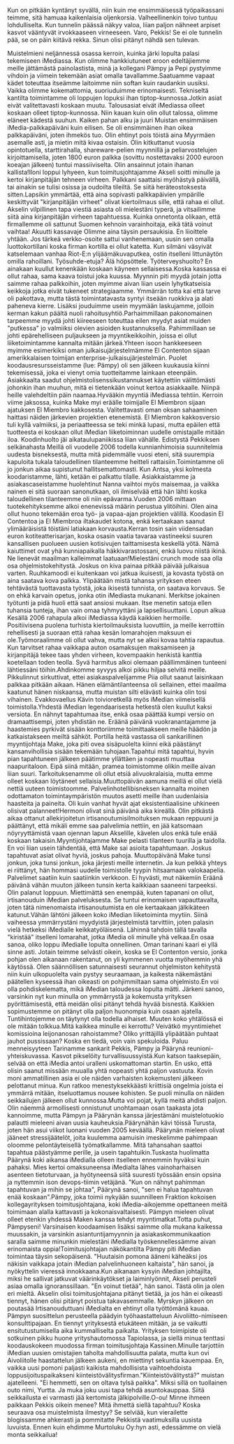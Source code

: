 Kun on pitkään kyntänyt syvällä, niin kuin me ensimmäisessä työpaikassani teimme, sitä hamuaa kaikenlaisia oljenkorsia. Valheellinenkin toivo tuntuu lohdulliselta. Kun tunnelin päässä näkyy valoa, liian paljon nähneet arpiset kasvot vääntyvät irvokkaaseen virneeseen. Varo, Pekkis! Se ei ole tunnelin pää, se on päin kiitävä rekka. Sinun olisi pitänyt nähdä sen tulevan.

Muistelmieni neljännessä osassa kerroin, kuinka järki lopulta palasi tekemiseen iMediassa. Kun olimme hankkiutuneet eroon edeltäjiemme meille jättämästä painolastista, minä ja kollegani Pämpy ja Pepi pystyimme vihdoin ja viimein tekemään asiat omalla tavallamme.Saatuamme vapaat kädet toteuttaa itseämme laitoimme niin softan kuin raudankin uusiksi. Vaikka olimme kokemattomia, suoriuduimme erinomaisesti. Tekniseltä kantilta toimintamme oli loppujen lopuksi ihan tiptop-kunnossa.Jotkin asiat eivät valitettavasti koskaan muutu. Talousasiat eivät iMediassa olleet koskaan olleet tiptop-kunnossa. Niin kauan kuin olin ollut talossa, olimme eläneet kädestä suuhun.
Kaiken pahan alku ja juuri
Muistan ensimmäisen iMedia-palkkapäiväni kuin eilisen. Se oli ensimmäinen ihan oikea palkkapäiväni, joten ihmekös tuo. Olin ehtinyt pois töistä aina Myyrmäen asemalle asti, ja mietin mitä kivaa ostaisin. Olin kitkuttanut vuosia opintotuella, starttirahalla, shareware-pelien myynnillä ja peliarvostelujen kirjoittamisella, joten 1800 euron palkka (sovittu nostettavaksi 2000 euroon koeajan jälkeen) tuntui massiiviselta. Olin ansainnut jotain ihanan kallista!Iloni loppui lyhyeen, kun toimitusjohtajamme Akseli soitti minulle ja kertoi kirjanpitäjän tehneen virheen. Palkkani saattaisi myöhästyä päivällä, tai ainakin se tulisi osissa ja oudoilta tileiltä. Se siitä heräteostoksesta sitten.Lapsikin ymmärtää, että aina sopivasti palkkapäivien ympärille keskittyvät "kirjanpitäjän virheet" olivat kiertoilmaus sille, että rahaa ei ollut. Akselin vilpillinen tapa viestiä asiasta oli mielestäni typerä, ja vitsailimme siitä aina kirjanpitäjän virheen tapahtuessa. Kuinka onnetonta olikaan, että firmallemme oli sattunut Suomen kehnoin varainhoitaja, eikä tätä voinut vaihtaa!
Akuutti kassavaje
Olimme aina täysin persaukisia. En liioittele yhtään. Jos tärkeä verkko-osoite sattui vanhenemaan, uusin sen omalla luottokortillani koska firman kortilla ei ollut katetta. Kun silmäni väsyivät katselemaan vanhaa Riot-E:n ylijäämäkuvaputkea, ostin itselleni littunäytön omilla rahoillani. Työsuhde-etuja? Älä höpsöttele. Työterveyshuolto? En ainakaan kuullut kenenkään koskaan käyneen sellaisessa.Koska kassassa ei ollut rahaa, sama kaava toistui joka kuussa. Myynnin piti myydä jotain jotta saimme rahaa palkkoihin, joten myimme aivan liian usein lyhytkatseisia keikkoja jotka eivät tukeneet strategiaamme. Ymmärrän totta kai että tarve oli pakottava, mutta tästä toimintatavasta syntyi itseään ruokkiva ja alati paheneva kierre. Lisäksi jouduimme usein myymään laskujamme, jolloin kerman kakun päältä nuoli rahoitusyhtiö.Parhaimmillaan pakonomainen tarpeemme myydä johti kiireeseen toteuttaa eilen myydyt asiat muiden "putkessa" jo valmiiksi olevien asioiden kustannuksella. Pahimmillaan se johti epärehelliseen puljaukseen ja myyntikeikkoihin, joissa ei ollut liiketoimintamme kannalta mitään järkeä.Yhteen isoon hankkeeseen myimme esimerkiksi oman julkaisujärjestelmämme El Contenton sijaan amerikkalaisen toimijan enterprise-julkaisujärjestelmän. Puolet koodausresursseistamme (lue: Pämpy) oli sen jälkeen kuukausia kiinni tekemisessä, joka ei vienyt omia tuotteitamme lainkaan eteenpäin. Asiakkaalta saadut ohjelmistolisenssikustannukset käytettiin välittömästi johonkin ihan muuhun, mitä ei tietenkään voinut kertoa asiakkaalle. Niinpä heille valehdeltiin päin naamaa.Hyvääkin myyntiä iMediassa tehtiin. Kerroin viime jaksossa, kuinka Make myi eräälle toimijalle El Miembron sijaan ajatuksen El Miembro kakkosesta. Valitettavasti oman oksan sahaaminen haittasi näiden järkevien projektien etenemistä. El Miembron kakkosversio tuli kyllä valmiiksi, ja periaatteessa se teki minkä lupasi, mutta epäilen että tuotteesta ei koskaan ollut iMedian liiketoiminnan uudelle omistajalle mitään iloa. Koodinhuolto jäi aikataulupaniikissa liian vähälle.
Edistystä Pekkiksen selkänahasta
Meillä oli vuodelle 2006 todella kunnianhimoisia suunnitelmia uudesta bisneksestä, mutta mitä pidemmälle vuosi eteni, sitä suurempia kapuloita tukala taloudellinen tilanteemme heitteli rattaisiin.Toimintamme oli jo jonkun aikaa supistunut hallitsemattomasti. Kun Antsa, yksi kolmesta koodaristamme, lähti, ketään ei palkattu tilalle. Asiakkaistamme ja asiakascaseistamme huolehtinut Nanna vaihtoi myös maisemaa, ja vaikka nainen ei sitä suoraan sanonutkaan, oli ilmiselvää että hän lähti koska taloudellinen tilanteemme oli niin epävarma.Vuoden 2006 mittaan tuotekehityksemme alkoi enenevissä määrin perustua ylitöihini. Olen aina ollut huono tekemään eroa työ- ja vapaa-ajan projektien välillä. Koodasin El Contentoa ja El Miembroa iltakaudet kotona, enkä kertaakaan saanut ylimääräisistä töistäni latiakaan korvausta.Kerran tosin sain viidensadan euron kotiteatterisarjan, koska osasin vaatia tavaraa vastineeksi suuren kansallisen puolueen uusien kotisivujen taittamisesta keskellä yötä. Nämä kaiuttimet ovat yhä kunniapaikalla häkkivarastossani, enkä luovu niistä ikinä. Ne lienevät maailman kalleimmat laatuaan!Mielestäni crunch mode saa olla osa ohjelmistokehitystä. Joskus on kiva painaa pitkää päivää julkaisua varten. Ruuhkamoodi ei kuitenkaan voi jatkua ikuisesti, ja kovasta työstä on aina saatava kova palkka. Ylipäätään mistä tahansa yrityksen eteen tehtävästä tuottavasta työstä, joka ikisestä tunnista, on saatava korvaus. Se on ehkä karvain opetus, jonka otin iMediasta mukanani. Merkitse jokainen työtunti ja pidä huoli että saat ansiosi mukaan. Itse menetin satoja ellen tuhansia tunteja, ihan vain omaa tyhmyyttäni ja lapsellisuuttani.
Lopun alkua
Kesällä 2006 rahapula alkoi iMediassa käydä kaikkien hermoille. Positiivisena puolena turhista kiertoilmauksista luovuttiin, ja meille kerrottiin rehellisesti ja suoraan että rahaa kesän lomarahojen maksuun ei ole.Työmoraalimme oli ollut vahva, mutta nyt se alkoi kovaa tahtia rapautua. Kun tarvitset rahaa vaikkapa auton osamaksujen maksamiseen ja kirjanpitäjä tekee taas yhden virheen, kovempaakin henkistä kanttia koetellaan toden teolla. Syvä harmitus alkoi olemaan päällimmäinen tunteeni lähtiessäni töihin.Ahdinkomme syvyys alkoi pikku hiljaa selvitä meille. Pikkulinnut sirkuttivat, ettei asiakaspalvelijamme Piia ollut saanut laisinkaan palkkaa pitkään aikaan. Hänen elämäntilanteensa oli sellainen, ettei maailma kaatunut hänen niskaansa, mutta muistan silti elävästi kuinka olin tosi vihainen.
Evakkovaellus
Kävin toivioretkellä myös iMedian viimeisellä toimistolla.Yhdestä iMedian legendaarisesta hetkestä olen kuullut kaksi versiota. En nähnyt tapahtumaa itse, enkä osaa päättää kumpi versio on dramaattisempi, joten yhdistän ne. Eräänä päivänä vuokranantajamme ja haastemies pyrkivät sisään konttoriimme toimittaakseen meille häädön ja katkaistakseen meiltä sähköt. Portilla heitä vastassa oli sankarillinen myyntijohtaja Make, joka piti ovea sisäpuolelta kiinni eikä päästänyt kansanvihollisia sisään tekemään tuhojaan.Tapahtui mitä tapahtui, hyvin pian tapahtuneen jälkeen päätimme yllättäen ja nopeasti muuttaa naapuritaloon. Eipä siinä mitään, pramea toimistomme olikin meille aivan liian suuri. Tarkoituksenamme oli ollut etsiä alivuokralaisia, mutta emme olleet koskaan löytäneet sellaisia.Muuttopäivän aamuna meillä ei ollut vielä nettiä uuteen toimistoomme. Palvelinhotellibisneksen kannalta moinen odottamaton toimintaympäristön muutos asetti meille ihan uudenlaisia haasteita ja paineita. Oli kuin vanhat hyvät ajat eksistentiaalisine uhkineen olisivat palanneet!Hermoni olivat sinä päivänä aika kireällä. Olin pitkästä aikaa ottanut allekirjoitetun irtisanoutumisilmoituksen mukaan reppuuni ja päättänyt, että mikäli emme saa palvelimia nettiin, en jää katsomaan nöyryyttämistä vaan ojennan lapun Akselille, kävelen ulos enkä tule enää koskaan takaisin.Myyntijohtajamme Make pelasti tilanteen tuurilla ja taidolla. En voi liian usein tähdentää, että Make sai asioita tapahtumaan. Joskus tapahtuvat asiat olivat hyviä, joskus pahoja. Muuttopäivänä Make tunsi jonkun, joka tunsi jonkun, joka järjesti meille internetin. Ja kun pelkkä yhteys ei riittänyt, hän hommasi uudelle toimistolle tyypin hitsaamaan valokaapelia. Palvelimet saatiin kuin saatiinkin verkkoon.
Ei hyvästi, mut näkemiin
Eräänä päivänä vähän muuton jälkeen tunsin kerta kaikkiaan saaneeni tarpeeksi. Olin palanut loppuun. Miettimättä sen enempää, kuten tapanani on ollut, irtisanouduin iMedian palveluksesta. Se tuntui erinomaisen vapauttavalta, joten tätä nimenomaista irtisanoutumista en ole kertaakaan jälkikäteen katunut.Vähän lähtöni jälkeen koko iMedian liiketoiminta myytiin. Siinä vaiheessa ymmärrystäni myydyistä järjestelmistä tarvittiin, joten palasin vielä hetkeksi iMedialle keikkatyöläisenä. Lähinnä tahdoin tällä tavalla "kiristää" itselleni lomarahat, jotka iMedia oli minulle yhä velkaa.En osaa sanoa, oliko loppu iMedialle lopulta onnellinen. Oman tarinani kaari ei yllä sinne asti. Jotain teimme selvästi oikein, koska se El Contenton versio, jonka pohjan olen aikanaan rakentanut, on yli kymmenen vuotta myöhemmin yhä käytössä. Olen säännöllisen satunnaisesti seurannut ohjelmiston kehitystä niin kuin ulkopuolelta vain pystyy seuraamaan, ja kaikesta näkemästäni päätellen kyseessä ihan oikeasti on pohjimmiltaan sama ohjelmisto.En voi olla pohdiskelematta, mikä iMedian taloudessa lopulta mätti. Järkeni sanoo, varsinkin nyt kun minulla on ymmärrystä ja kokemusta yrityksen pyörittämisestä, että meidän olisi pitänyt tehdä hyvää bisnestä. Kaikkien sopimustemme on pitänyt olla paljon huonompia kuin osaan ajatella. Tuntihintojemme on täytynyt olla todella alhaiset. Muuten koko yhtälössä ei ole mitään tolkkua.Mitä kaikkea minulle ei kerrottu? Veivätkö myyntimiehet komissioina leijonanosan rahoistamme? Oliko yrittäjillä ylipäätään puhtaat jauhot pussissaan? Koska en tiedä, voin vain spekuloida.
Paluu menneisyyteen
Tarinamme sankarit Pekkis, Pämpy ja Päärynä reunioni-yhteiskuvassa. Kasvot pikselöity turvallisuussyistä.Kun katson taaksepäin, selvää on että iMedia antoi uralleni uskomattoman startin. En usko, että olisin saanut missään muualla yhtä nopeasti yhtä paljon vastuuta. Kovin moni ammatillinen asia ei ole näiden varhaisten kokemusteni jälkeen pelottanut minua. Kun ratkoo menestyksekkäästi kriittisiä ongelmia joista ei ymmärrä mitään, itseluottamus nousee kohisten. Se puoli minulla on näiden seikkailujen jälkeen ollut kunnossa.Mutta voi pojat, kyllä meitä ahdisti paljon. Olin näemmä armollisesti onnistunut unohtamaan osan taakasta jota kannoimme, mutta Pämpyn ja Päärynän kanssa järjestämäni muistelotuokio palautti mieleeni aivan uusia kauheuksia.Päärynähän kävi töissä Turusta, joten hän asui viikot luonani vuoden 2005 keväällä. Päärynän mieleen olivat jääneet stressijäätelöt, joita kuulemma aamuisin imeskelimme pahimpaan oloomme pelontäyteisellä työmatkallamme. Mitä tahansahan saattoi tapahtua päästyämme perille, ja usein tapahtuikin.Tuskasta huolimatta Päärynä koki aikansa iMedialla olleen itselleen ennemmin hyväksi kuin pahaksi. Mies kertoi omaksuneensa iMedialta lähes vainoharhaisen asenteen tietoturvaan, ja hyötyneensä siitä suuresti työssään ensin opsina ja nyttemmin ison devops-tiimin vetäjänä. "Kun on nähnyt pahimman tapahtuvan ja mihin se johtaa", Päärynä sanoi, "sen ei halua tapahtuvan enää koskaan".Pämpy, joka toimii nykyään suunnilleen Fraktion kokoisen kollegayrityksen toimitusjohtajana, koki iMedia-aikojemme opettaneen meitä toimimaan alalla kattavasti ja kokonaisvaltaisesti. Pämpyn mieleen olivat olleet etenkin yhdessä Maken kanssa tehdyt myyntimatkat.Totta puhut, Pämpyseni! Varsinaisen koodaamisen lisäksi saimme olla mukana kaikessa muussakin, ja varsinkin asiantuntijamyynnin ja asiakaskommunikaation saralla saimme minunkin mielestäni iMedialla työskennellessämme aivan erinomaista oppia!Toimitusjohtajan näkökantilta Pämpy piti iMedian toimintaa täysin sekopäisenä. "Huutaisin pomona ääneni käheäksi jos näkisin vaikkapa jotain iMedian palvelinhuoneen kaltaista", hän sanoi, ja nyökyttelin vieressä innokkaana.Kun aikanaan kysyin iMedian johtajilta, miksi he sallivat jatkuvat väärinkäytökset ja laiminlyönnit, Akseli perusteli asiaa omalla ignoranssillaan. "En voinut tietää", hän sanoi. Tästä olin ja olen eri mieltä. Akselin olisi toimitusjohtajana pitänyt tietää, ja jos hän ei oikeasti tiennyt, hänen olisi pitänyt poistua takavasemmalle.
Myrskyn jälkeen on poutasää
Irtisanouduttuani iMedialta en ehtinyt olla työttömänä kauaa. Pämpyn suosittelun perusteella päädyin työhaastatteluun Aivoliitto-nimiseen konsulttipajaan. En tiennyt yrityksestä etukäteen mitään, ja se vaikutti ensitutustumisella aika kummalliselta paikalta. Yrityksen toimipiste oli sotkuinen pikku huone yrityshautomossa Tapiolassa, ja siellä minua tenttasi koodauskokeen muodossa firman toimitusjohtaja Kassinen.Minulle tarjottiin iMedian uusien omistajien taholta mahdollisuutta palata, mutta kun ovi Aivoliitolle haastattelun jälkeen aukeni, en miettinyt sekuntia kauempaa. En, vaikka uusi pomoni paljasti kaikista mahdollisista vaihtoehdoista loppusijoituspaikakseni kiinteistövälitysfirman."Kiinteistövälitystä?" muistan ajatelleeni. "Ei hemmetti, sen on oltava tylsä paikka". Miksi sillä on tuollainen outo nimi, Yurtta. Ja muka joku uusi tapa tehdä asuntokauppaa. Siitä seikkailusta ei varmasti jää kertomista jälkipolville.O-ou! Minne ihmeen paikkaan Pekkis oikein menee? Mitä ihmettä siellä tapahtuu? Koska seuraava osa muistelmista ilmestyy? Se selviää, kun vierailette blogissamme ahkerasti ja pommitatte Pekkistä vaatimuksilla uusista luvuista. Ennen kuin ehdimme Murtoluku Oy:hyn asti, edessämme on vielä monta seikkailua!
